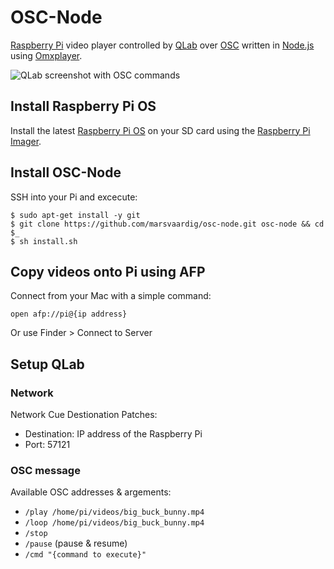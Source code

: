 # OSC-Node

[Raspberry Pi](https://www.raspberrypi.org/) video player controlled by [QLab](http://figure53.com/qlab/) over [OSC](http://opensoundcontrol.org/) written in [Node.js](https://nodejs.org/en/) using [Omxplayer](https://elinux.org/Omxplayer).

![QLab screenshot with OSC commands](screenshot.png)

## Install Raspberry Pi OS
Install the latest [Raspberry Pi OS](https://www.raspberrypi.org/software/operating-systems/) on your SD card using the [Raspberry Pi Imager](https://www.raspberrypi.org/software/).

## Install OSC-Node

SSH into your Pi and excecute:

    $ sudo apt-get install -y git
    $ git clone https://github.com/marsvaardig/osc-node.git osc-node && cd $_
    $ sh install.sh
    
## Copy videos onto Pi using AFP

Connect from your Mac with a simple command:

`open afp://pi@{ip address}`

Or use Finder > Connect to Server

## Setup QLab

### Network

Network Cue Destionation Patches:

- Destination: IP address of the Raspberry Pi
- Port: 57121

### OSC message

Available OSC addresses & argements:

- `/play /home/pi/videos/big_buck_bunny.mp4`
- `/loop /home/pi/videos/big_buck_bunny.mp4`
- `/stop`
- `/pause` (pause & resume)
- `/cmd "{command to execute}"`


